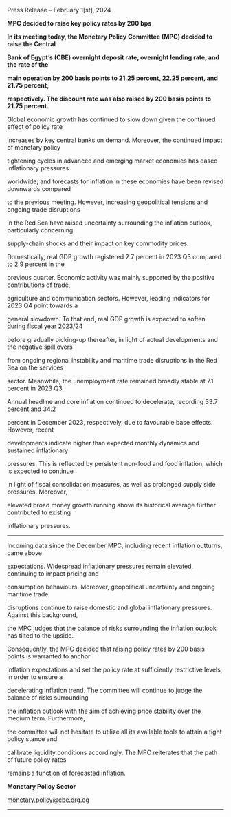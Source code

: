 Press Release – February 1[st], 2024

**MPC decided to raise key policy rates by 200 bps**

**In its meeting today, the Monetary Policy Committee (MPC) decided to raise the Central**

**Bank of Egypt’s (CBE) overnight deposit rate, overnight lending rate, and the rate of the**

**main operation by 200 basis points to 21.25 percent, 22.25 percent, and 21.75 percent,**

**respectively. The discount rate was also raised by 200 basis points to 21.75 percent.**

Global economic growth has continued to slow down given the continued effect of policy rate

increases by key central banks on demand. Moreover, the continued impact of monetary policy

tightening cycles in advanced and emerging market economies has eased inflationary pressures

worldwide, and forecasts for inflation in these economies have been revised downwards compared

to the previous meeting. However, increasing geopolitical tensions and ongoing trade disruptions

in the Red Sea have raised uncertainty surrounding the inflation outlook, particularly concerning

supply-chain shocks and their impact on key commodity prices.

Domestically, real GDP growth registered 2.7 percent in 2023 Q3 compared to 2.9 percent in the

previous quarter. Economic activity was mainly supported by the positive contributions of trade,

agriculture and communication sectors. However, leading indicators for 2023 Q4 point towards a

general slowdown. To that end, real GDP growth is expected to soften during fiscal year 2023/24

before gradually picking-up thereafter, in light of actual developments and the negative spill overs

from ongoing regional instability and maritime trade disruptions in the Red Sea on the services

sector. Meanwhile, the unemployment rate remained broadly stable at 7.1 percent in 2023 Q3.

Annual headline and core inflation continued to decelerate, recording 33.7 percent and 34.2

percent in December 2023, respectively, due to favourable base effects. However, recent

developments indicate higher than expected monthly dynamics and sustained inflationary

pressures. This is reflected by persistent non-food and food inflation, which is expected to continue

in light of fiscal consolidation measures, as well as prolonged supply side pressures. Moreover,

elevated broad money growth running above its historical average further contributed to existing

inflationary pressures.


-----

Incoming data since the December MPC, including recent inflation outturns, came above

expectations. Widespread inflationary pressures remain elevated, continuing to impact pricing and

consumption behaviours. Moreover, geopolitical uncertainty and ongoing maritime trade

disruptions continue to raise domestic and global inflationary pressures. Against this background,

the MPC judges that the balance of risks surrounding the inflation outlook has tilted to the upside.

Consequently, the MPC decided that raising policy rates by 200 basis points is warranted to anchor

inflation expectations and set the policy rate at sufficiently restrictive levels, in order to ensure a

decelerating inflation trend. The committee will continue to judge the balance of risks surrounding

the inflation outlook with the aim of achieving price stability over the medium term. Furthermore,

the committee will not hesitate to utilize all its available tools to attain a tight policy stance and

calibrate liquidity conditions accordingly. The MPC reiterates that the path of future policy rates

remains a function of forecasted inflation.

**Monetary Policy Sector**

monetary.policy@cbe.org.eg


-----

